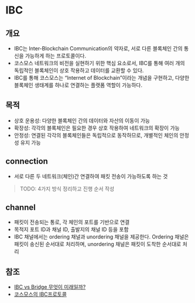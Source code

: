 # IBC

## 개요

- IBC는 Inter-Blockchain Communication의 약자로, 서로 다른 블록체인 간의 통신을 가능하게 하는 프로토콜이다.
- 코스모스 네트워크의 비전을 실현하기 위한 핵심 요소로서, IBC를 통해 여러 개의 독립적인 블록체인이 상호 작용하고 데이터를 교환할 수 있다.
- IBC를 통해 코스모스는 “Internet of Blockchain”이라는 개념을 구현하고, 다양한 블록체인 생태계를 하나로 연결하는 플랫폼 역할이 가능하다.


## 목적 

- 상호 운용성: 다양한 블록체인 간의 데이터와 자산의 이동이 가능
- 확장성: 각각의 블록체인은 필요한 경우 상호 작용하여 네트워크의 확장이 가능
- 안정성: 연결된 각각의 블록체인들은 독립적으로 동작하므로, 개별적인 체인의 안정성 유지 가능


## connection

- 서로 다른 두 네트워크(체인)간 연결하여 패킷 전송이 가능하도록 하는 것
> TODO: 4가지 방식 정리하고 진행 순서 작성

## channel

- 패킷이 전송되는 통로, 각 체인의 포트를 기반으로 연결
- 목적지 포트 ID과 채널 ID, 출발지의 채널 ID 등을 포함
- IBC 채널에서는 ordering 채널과 unordering 채널을 제공한다. Ordering 채널은 패킷이 송신된 순서대로 처리하며, unordering 채널은 패킷이 도착한 순서대로 처리

## 참조

- [IBC vs Bridge 무엇이 미래일까?](https://medium.com/curg/ibc-vs-bridge-무엇이-미래일까-4d7cd570b7db)
- [코스모스의 IBC프로토콜](https://medium.com/curg/코스모스의-ibc프로토콜-46f622cb8def)